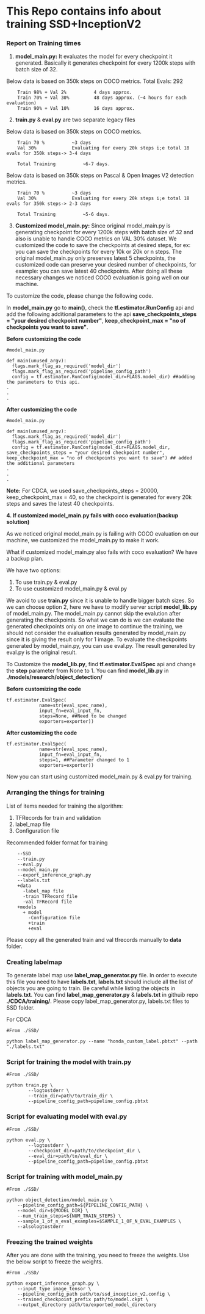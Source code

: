 # This Repo contains info about training SSD+InceptionV2

### Report on Training times

1. **model_main.py:** It evaluates the model for every checkpoint it generated. Basically it generates checkpoint for every 1200k steps with batch size of 32.

Below data is based on 350k steps on COCO metrics.
	Total Evals: 292
```
	Train 98% + Val 2%			4 days approx.
	Train 70% + Val 30%			48 days approx. (~4 hours for each evaluation)
	Train 90% + Val 10%		  	16 days approx.
```

2. **train.py** & **eval.py** are two separate legacy files

 Below data is based on 350k steps on COCO metrics.
```	
	Train 70 %			~3 days 
	Val 30%				Evaluating for every 20k steps i;e total 18 evals for 350k steps-> 3-4 days

	Total Training			~6-7 days.
```

   Below data is based on 350k steps on Pascal & Open Images V2 detection metrics.
	
```
	Train 70 %			~3 days 
	Val 30%				Evaluating for every 20k steps i;e total 18 evals for 350k steps-> 2-3 days

	Total Training			~5-6 days.
```

3. **Customized model_main.py:** Since original model_main.py is generating checkpoint for every 1200k steps with batch size of 32 and also is unable to handle COCO metrics on VAL 30% dataset. We customized the code to save the checkpoints at desired steps, for ex: you can save the checkpoints for every 10k or 20k or n steps. The original model_main.py only preserves latest 5 checkpoints, the customized code can preserve your desired number of checkpoints, for example: you can save latest 40 checkpoints. After doing all these necessary changes we noticed COCO evaluation is going well on our machine.

To customize the code, please change the following code.

In **model_main.py** go to **main()**, check the **tf.estimator.RunConfig** api and add the following additional parameters to the api **save_checkpoints_steps = "your desired checkpoint number"**, **keep_checkpoint_max = "no of checkpoints you want to save"**.

**Before customizing the code**
```
#model_main.py

def main(unused_argv):
  flags.mark_flag_as_required('model_dir')
  flags.mark_flag_as_required('pipeline_config_path')
  config = tf.estimator.RunConfig(model_dir=FLAGS.model_dir) ##adding the parameters to this api.
.
.
.
```

**After customizing the code**

```
#model_main.py

def main(unused_argv):
  flags.mark_flag_as_required('model_dir')
  flags.mark_flag_as_required('pipeline_config_path')
  config = tf.estimator.RunConfig(model_dir=FLAGS.model_dir, save_checkpoints_steps = "your desired checkpoint number", keep_checkpoint_max = "no of checkpoints you want to save") ## added the additional parameters
.
.
.
```

**Note:** For CDCA, we used save_checkpoints_steps = 20000, keep_checkpoint_max = 40, so the checkpoint is generated for every 20k steps and saves the latest 40 checkpoints.

**4. If customized model_main.py fails with coco evaluation(backup solution)**

As we noticed original model_main.py is failing with COCO evaluation on our machine, we customized the model_main.py to make it work.

What if customized model_main.py also fails with coco evaluation? We have a backup plan.

We have two options:
1. To use train.py & eval.py
2. To use customized model_main.py & eval.py

We avoid to use **train.py** since it is unable to handle bigger batch sizes. So we can choose option 2, here we have to modify server script **model_lib.py** of model_main.py. The model_main.py cannot skip the evalution after generating the checkpoints. So what we can do is we can evaluate the generated checkpoints only on one image to continue the training, we should not consider the evaluation results generated by model_main.py since it is giving the result only for 1 image.
To evaluate the checkpoints generated by model_main.py, you can use eval.py. The result generated by eval.py is the original result.

To Customize the **model_lib.py**, find **tf.estimator.EvalSpec** api and change the **step** parameter from None to 1.
You can find **model_lib.py** in **./models/research/object_detection/**

**Before customizing the code**
```
tf.estimator.EvalSpec(
            name=str(eval_spec_name),
            input_fn=eval_input_fn,
            steps=None, ##Need to be changed
            exporters=exporter))
```

**After customizing the code**
```
tf.estimator.EvalSpec(
            name=str(eval_spec_name),
            input_fn=eval_input_fn,
            steps=1, ##Parameter changed to 1
            exporters=exporter))
```
Now you can start using customized model_main.py & eval.py for training.


### Arranging the things for training

List of items needed for training the algorithm:
1. TFRecords for train and validation
2. label_map file
3. Configuration file 

Recommended folder format for training

```
    --SSD
	--train.py
	--eval.py
	--model_main.py
	--export_inference_graph.py
	--labels.txt
	+data
	  -label_map file
	  -train TFRecord file
	  -val TFRecord file
	+models
	  + model
	    -Configuration file 
	    +train
	    +eval
```

Please copy all the generated train and val tfrecords manually to **data** folder. 

### Creating labelmap

To generate label map use **label_map_generator.py** file.  In order to execute this file you need to have **labels.txt**, **labels.txt** should include all the list of objects you are going to train. Be careful while listing the objects in **labels.txt**. You can find **label_map_generator.py** & **labels.txt** in githuib repo **./CDCA/training/**. Please copy label_map_generator.py, labels.txt files to SSD folder.

For CDCA
```
#From ./SSD/

python label_map_generator.py --name "honda_custom_label.pbtxt" --path "./labels.txt"

```

### Script for training the model with train.py

```
#From ./SSD/

python train.py \
        --logtostderr \
        --train_dir=path/to/train_dir \
        --pipeline_config_path=pipeline_config.pbtxt

```

### Script for evaluating model with eval.py

```
#From ./SSD/

python eval.py \
        --logtostderr \
        --checkpoint_dir=path/to/checkpoint_dir \
        --eval_dir=path/to/eval_dir \
        --pipeline_config_path=pipeline_config.pbtxt
```

### Script for training with model_main.py

```
#From ./SSD/

python object_detection/model_main.py \
    --pipeline_config_path=${PIPELINE_CONFIG_PATH} \
    --model_dir=${MODEL_DIR} \
    --num_train_steps=${NUM_TRAIN_STEPS} \
    --sample_1_of_n_eval_examples=$SAMPLE_1_OF_N_EVAL_EXAMPLES \
    --alsologtostderr

```

### Freezing the trained weights
After you are done with the training, you need to freeze the weights. Use the below script to freeze the weights.

```
#From ./SSD/

python export_inference_graph.py \
    --input_type image_tensor \
    --pipeline_config_path path/to/ssd_inception_v2.config \
    --trained_checkpoint_prefix path/to/model.ckpt \
    --output_directory path/to/exported_model_directory
```
